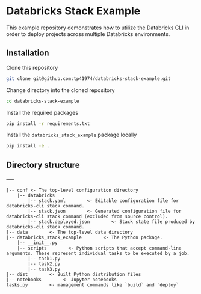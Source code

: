 # Databricks Stack Example

This example repository demonstrates how to utilize the Databricks CLI
in order to deploy projects across multiple Databricks environments.

## Installation

Clone this repository

```sh
git clone git@github.com:tp41974/databricks-stack-example.git
```

Change directory into the cloned repository

```sh
cd databricks-stack-example
```

Install the required packages

```sh
pip install -r requirements.txt
```

Install the `databricks_stack_example` package locally

```sh
pip install -e .
```

## Directory structure

──

```
|-- conf <- The top-level configuration directory
    |-- databricks
        |-- stack.yaml        <- Editable configuration file for databricks-cli stack command.
        |-- stack.json        <- Generated configuration file for databricks-cli stack command (excluded from source control).
        |-- stack.deployed.json        <- Stack state file produced by databricks-cli stack command.
|-- data        <- The top-level data directory
|-- databricks_stack_example        <- The Python package.
    |-- __init__.py
    |-- scripts        <- Python scripts that accept command-line arguments. These represent individual tasks to be executed by a job.
        |-- task1.py
        |-- task2.py
        |-- task3.py
|-- dist        <- Built Python distribution files
|-- notebooks        <- Jupyter notebooks
tasks.py        <- management commands like `build` and `deploy`
```